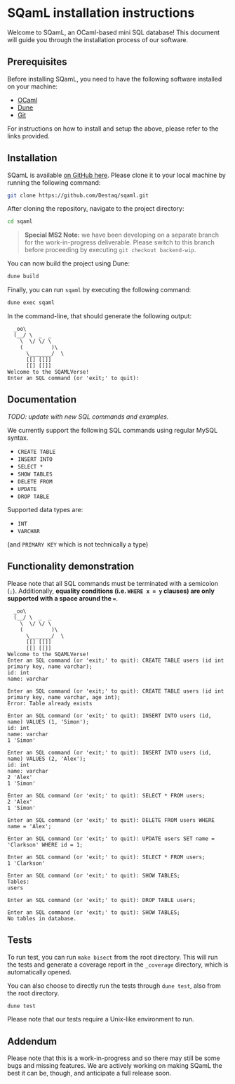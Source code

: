 # SQamL installation instructions

Welcome to SQamL, an OCaml-based mini SQL database! This document will guide you through the installation process of our software.

## Prerequisites

Before installing SQamL, you need to have the following software installed on your machine:

-   [OCaml](https://ocaml.org/docs/install.html)
-   [Dune](https://dune.build/)
-   [Git](https://git-scm.com/)

For instructions on how to install and setup the above, please refer to the links provided.

## Installation

SQamL is available [on GitHub here](https://github.com/Destaq/sqaml/). Please clone it to your local machine by running the following command:

```bash
git clone https://github.com/Destaq/sqaml.git
```

After cloning the repository, navigate to the project directory:

```bash
cd sqaml
```

> **Special MS2 Note:** we have been developing on a separate branch for the work-in-progress deliverable. Please switch to this branch before proceeding by executing `git checkout backend-wip`.

You can now build the project using Dune:

```bash
dune build
```

Finally, you can run `sqaml` by executing the following command:

```bash
dune exec sqaml
```

In the command-line, that should generate the following output:

```text
  _oo\
  (__/ \  _  _
    \  \/ \/ \
    (         )\
      \_______/  \
      [[] [[]]
      [[] [[]]
Welcome to the SQAMLVerse!
Enter an SQL command (or 'exit;' to quit):
```

## Documentation

_TODO: update with new SQL commands and examples._

We currently support the following SQL commands using regular MySQL syntax.

-   `CREATE TABLE`
-   `INSERT INTO`
-   `SELECT *`
-   `SHOW TABLES`
-   `DELETE FROM`
-   `UPDATE`
-   `DROP TABLE`

Supported data types are:

-   `INT`
-   `VARCHAR`

(and `PRIMARY KEY` which is not technically a type)

## Functionality demonstration

Please note that all SQL commands must be terminated with a semicolon (`;`). Additionally, **equality conditions (i.e. `WHERE x = y` clauses) are only supported with a space around the `=`**.

```text
  _oo\
  (__/ \  _  _
    \  \/ \/ \
    (         )\
      \_______/  \
      [[] [[]]
      [[] [[]]
Welcome to the SQAMLVerse!
Enter an SQL command (or 'exit;' to quit): CREATE TABLE users (id int primary key, name varchar);
id: int
name: varchar

Enter an SQL command (or 'exit;' to quit): CREATE TABLE users (id int primary key, name varchar, age int);
Error: Table already exists

Enter an SQL command (or 'exit;' to quit): INSERT INTO users (id, name) VALUES (1, 'Simon');
id: int
name: varchar
1 'Simon'

Enter an SQL command (or 'exit;' to quit): INSERT INTO users (id, name) VALUES (2, 'Alex');
id: int
name: varchar
2 'Alex'
1 'Simon'

Enter an SQL command (or 'exit;' to quit): SELECT * FROM users;
2 'Alex'
1 'Simon'

Enter an SQL command (or 'exit;' to quit): DELETE FROM users WHERE name = 'Alex';

Enter an SQL command (or 'exit;' to quit): UPDATE users SET name = 'Clarkson' WHERE id = 1;

Enter an SQL command (or 'exit;' to quit): SELECT * FROM users;
1 'Clarkson'

Enter an SQL command (or 'exit;' to quit): SHOW TABLES;
Tables:
users

Enter an SQL command (or 'exit;' to quit): DROP TABLE users;

Enter an SQL command (or 'exit;' to quit): SHOW TABLES;
No tables in database.
```

## Tests

To run test, you can run `make bisect` from the root directory. This will run the tests and generate a coverage report in the `_coverage` directory, which is automatically opened.

You can also choose to directly run the tests through `dune test`, also from the root directory.

```bash
dune test
```

Please note that our tests require a Unix-like environment to run.

## Addendum

Please note that this is a work-in-progress and so there may still be some bugs and missing features. We are actively working on making SQamL the best it can be, though, and anticipate a full release soon.
